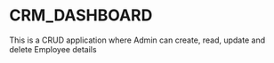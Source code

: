 # CRM_DASHBOARD
This is a CRUD application where Admin can create, read, update and delete Employee details
